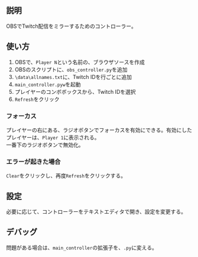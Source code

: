 ## 説明
OBSでTwitch配信をミラーするためのコントローラー。

## 使い方
1. OBSで、`Player N`という名前の、ブラウザソースを作成
2. OBSのスクリプトに、`obs_controller.py`を追加
3. `\data\allnames.txt`に、Twitch IDを行ごとに追加
4. `main_controller.pyw`を起動
5. プレイヤーのコンボボックスから、Twitch IDを選択
6. `Refresh`をクリック

### フォーカス
プレイヤーの右にある、ラジオボタンでフォーカスを有効にできる。有効にしたプレイヤーは、`Player 1`に表示される。  
一番下のラジオボタンで無効化。

### エラーが起きた場合
`Clear`をクリックし、再度`Refresh`をクリックする。

## 設定
必要に応じて、コントローラーをテキストエディタで開き、設定を変更する。

## デバッグ
問題がある場合は、`main_controller`の拡張子を、`.py`に変える。
